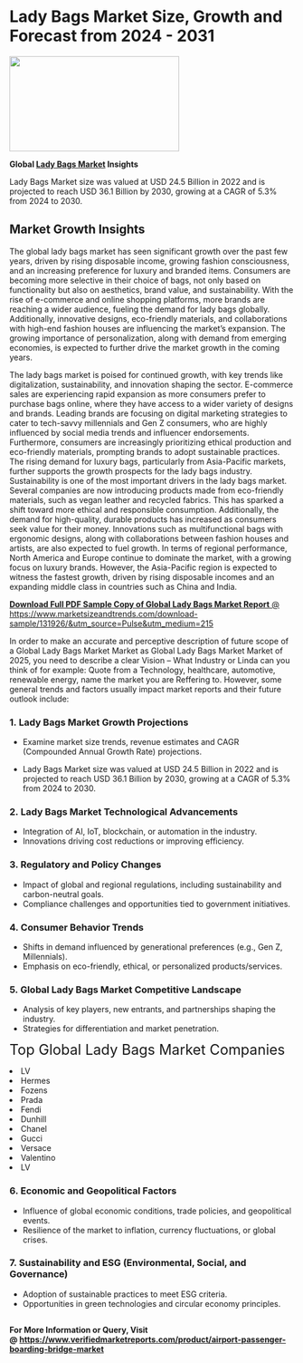 <H1>Lady Bags Market Size, Growth and Forecast from 2024 - 2031</H1><img class="aligncenter size-medium wp-image-584254" src="https://thirdeyenews.in/wp-content/uploads/2024/09/Global-Market-Research-300x168.jpeg" alt="" width="300" height="168" /><p><strong>Global&nbsp;<a href="https://www.marketsizeandtrends.com/download-sample/131926/&amp;utm_source=Pulse&amp;utm_medium=215">Lady Bags Market</a> Insights</strong></p><p>Lady Bags Market size was valued at USD 24.5 Billion in 2022 and is projected to reach USD 36.1 Billion by 2030, growing at a CAGR of 5.3% from 2024 to 2030.</p><p><h2>Market Growth Insights</h2> <p>The global lady bags market has seen significant growth over the past few years, driven by rising disposable income, growing fashion consciousness, and an increasing preference for luxury and branded items. Consumers are becoming more selective in their choice of bags, not only based on functionality but also on aesthetics, brand value, and sustainability. With the rise of e-commerce and online shopping platforms, more brands are reaching a wider audience, fueling the demand for lady bags globally. Additionally, innovative designs, eco-friendly materials, and collaborations with high-end fashion houses are influencing the market’s expansion. The growing importance of personalization, along with demand from emerging economies, is expected to further drive the market growth in the coming years.</p> <p><a href="#"></a></p> <p>The lady bags market is poised for continued growth, with key trends like digitalization, sustainability, and innovation shaping the sector. E-commerce sales are experiencing rapid expansion as more consumers prefer to purchase bags online, where they have access to a wider variety of designs and brands. Leading brands are focusing on digital marketing strategies to cater to tech-savvy millennials and Gen Z consumers, who are highly influenced by social media trends and influencer endorsements. Furthermore, consumers are increasingly prioritizing ethical production and eco-friendly materials, prompting brands to adopt sustainable practices. The rising demand for luxury bags, particularly from Asia-Pacific markets, further supports the growth prospects for the lady bags industry. Sustainability is one of the most important drivers in the lady bags market. Several companies are now introducing products made from eco-friendly materials, such as vegan leather and recycled fabrics. This has sparked a shift toward more ethical and responsible consumption. Additionally, the demand for high-quality, durable products has increased as consumers seek value for their money. Innovations such as multifunctional bags with ergonomic designs, along with collaborations between fashion houses and artists, are also expected to fuel growth. In terms of regional performance, North America and Europe continue to dominate the market, with a growing focus on luxury brands. However, the Asia-Pacific region is expected to witness the fastest growth, driven by rising disposable incomes and an expanding middle class in countries such as China and India. <p><a href="#"></p><p><span class=""><strong>Download Full PDF Sample Copy of Global Lady Bags Market Report</strong> @ <a href="https://www.marketsizeandtrends.com/download-sample/131926/&amp;utm_source=Pulse&amp;utm_medium=215" target="_blank">https://www.marketsizeandtrends.com/download-sample/131926/&amp;utm_source=Pulse&amp;utm_medium=215</a></span></p><p>In order to make an accurate and perceptive description of future scope of a Global&nbsp;Lady Bags Market Market as Global&nbsp;Lady Bags Market Market of 2025, you need to describe a clear Vision &ndash; What Industry or Linda can you think of for example: Quote from a Technology, healthcare, automotive, renewable energy, name the market you are Reffering to. However, some general trends and factors usually impact market reports and their future outlook include:</p><h3>1.&nbsp;<strong>Lady Bags Market Growth Projections</strong></h3><ul><li>Examine market size trends, revenue estimates and CAGR (Compounded Annual Growth Rate) projections.</li><li><p>Lady Bags Market size was valued at USD 24.5 Billion in 2022 and is projected to reach USD 36.1 Billion by 2030, growing at a CAGR of 5.3% from 2024 to 2030.</p></li></ul><h3>2.&nbsp;<strong>Lady Bags Market Technological Advancements</strong></h3><ul><li>Integration of AI, IoT, blockchain, or automation in the industry.</li><li>Innovations driving cost reductions or improving efficiency.</li></ul><h3>3.&nbsp;<strong>Regulatory and Policy Changes</strong></h3><ul><li>Impact of global and regional regulations, including sustainability and carbon-neutral goals.</li><li>Compliance challenges and opportunities tied to government initiatives.</li></ul><h3>4.&nbsp;<strong>Consumer Behavior Trends</strong></h3><ul><li>Shifts in demand influenced by generational preferences (e.g., Gen Z, Millennials).</li><li>Emphasis on eco-friendly, ethical, or personalized products/services.</li></ul><h3>5.&nbsp;<strong>Global Lady Bags Market Competitive Landscape</strong></h3><ul><li>Analysis of key players, new entrants, and partnerships shaping the industry.</li><li>Strategies for differentiation and market penetration.</li></ul><p data-pm-slice="1 1 []"><span style="color: inherit; font-family: inherit; font-size: 25px;">Top Global Lady Bags Market Companies</span></p><div class="" data-test-id=""><p><li>LV</li><li> Hermes</li><li> Fozens</li><li> Prada</li><li> Fendi</li><li> Dunhill</li><li> Chanel</li><li> Gucci</li><li> Versace</li><li> Valentino</li><li> LV</li></p></div><h3>6.&nbsp;<strong>Economic and Geopolitical Factors</strong></h3><ul><li>Influence of global economic conditions, trade policies, and geopolitical events.</li><li>Resilience of the market to inflation, currency fluctuations, or global crises.</li></ul><h3>7.&nbsp;<strong>Sustainability and ESG (Environmental, Social, and Governance)</strong></h3><ul><li>Adoption of sustainable practices to meet ESG criteria.</li><li>Opportunities in green technologies and circular economy principles.</li></ul><h2><strong style="font-size: 14px;">For More Information or Query, Visit @&nbsp;</strong><a style="background-color: #ffffff; font-size: 14px;" href="https://www.marketsizeandtrends.com/report/lady-bags-market/" target="_blank">https://www.verifiedmarketreports.com/product/airport-passenger-boarding-bridge-market</a></h2>
